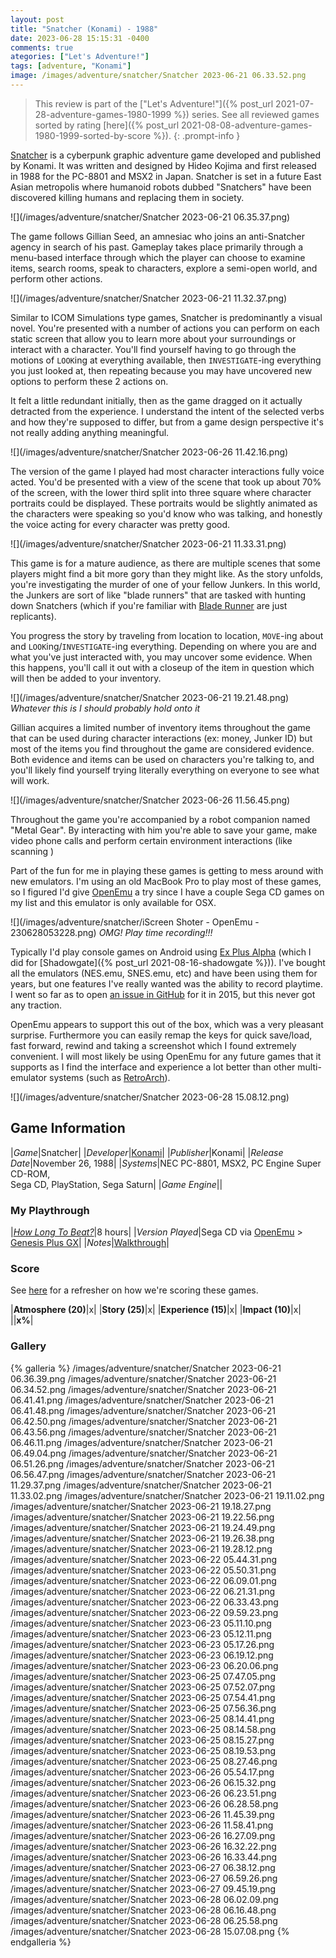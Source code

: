 ```yaml
---
layout: post
title: "Snatcher (Konami) - 1988"
date: 2023-06-28 15:15:31 -0400
comments: true
ategories: ["Let's Adventure!"]
tags: [adventure, "Konami"]
image: /images/adventure/snatcher/Snatcher 2023-06-21 06.33.52.png
---
```

> This review is part of the ["Let's Adventure!"]({% post_url 2021-07-28-adventure-games-1980-1999 %}) series. See all reviewed games sorted by rating [here]({% post_url 2021-08-08-adventure-games-1980-1999-sorted-by-score %}).
{: .prompt-info }

[Snatcher](https://en.wikipedia.org/wiki/Snatcher_(video_game)) is a cyberpunk graphic adventure game developed and published by Konami. It was written and designed by Hideo Kojima and first released in 1988 for the PC-8801 and MSX2 in Japan. Snatcher is set in a future East Asian metropolis where humanoid robots dubbed "Snatchers" have been discovered killing humans and replacing them in society.

![](/images/adventure/snatcher/Snatcher 2023-06-21 06.35.37.png)

The game follows Gillian Seed, an amnesiac who joins an anti-Snatcher agency in search of his past. Gameplay takes place primarily through a menu-based interface through which the player can choose to examine items, search rooms, speak to characters, explore a semi-open world, and perform other actions.

![](/images/adventure/snatcher/Snatcher 2023-06-21 11.32.37.png)

Similar to ICOM Simulations type games, Snatcher is predominantly a visual novel. You're presented with a number of actions you can perform on each static screen that allow you to learn more about your surroundings or interact with a character. You'll find yourself having to go through the motions of `LOOK`ing at everything available, then `INVESTIGATE`-ing everything you just looked at, then repeating because you may have uncovered new options to perform these 2 actions on.

It felt a little redundant initially, then as the game dragged on it actually detracted from the experience. I understand the intent of the selected verbs and how they're supposed to differ, but from a game design perspective it's not really adding anything meaningful.

![](/images/adventure/snatcher/Snatcher 2023-06-26 11.42.16.png)

The version of the game I played had most character interactions fully voice acted. You'd be presented with a view of the scene that took up about 70% of the screen, with the lower third split into three square where character portraits could be displayed. These portraits would be slightly animated as the characters were speaking so you'd know who was talking, and honestly the voice acting for every character was pretty good.

![](/images/adventure/snatcher/Snatcher 2023-06-21 11.33.31.png)

This game is for a mature audience, as there are multiple scenes that some players might find a bit more gory than they might like. As the story unfolds, you're investigating the murder of one of your fellow Junkers. In this world, the Junkers are sort of like "blade runners" that are tasked with hunting down Snatchers (which if you're familiar with [Blade Runner](https://en.wikipedia.org/wiki/Blade_Runner) are just replicants).

You progress the story by traveling from location to location, `MOVE`-ing about and `LOOK`ing/`INVESTIGATE`-ing everything. Depending on where you are and what you've just interacted with, you may uncover some evidence. When this happens, you'll call it out with a closeup of the item in question which will then be added to your inventory.

![](/images/adventure/snatcher/Snatcher 2023-06-21 19.21.48.png)
_Whatever this is I should probably hold onto it_

Gillian acquires a limited number of inventory items throughout the game that can be used during character interactions (ex: money, Junker ID) but most of the items you find throughout the game are considered evidence. Both evidence and items can be used on characters you're talking to, and you'll likely find yourself trying literally everything on everyone to see what will work.

![](/images/adventure/snatcher/Snatcher 2023-06-26 11.56.45.png)

Throughout the game you're accompanied by a robot companion named "Metal Gear". By interacting with him you're able to save your game, make video phone calls and perform certain environment interactions (like scanning )



Part of the fun for me in playing these games is getting to mess around with new emulators. I'm using an old MacBook Pro to play most of these games, so I figured I'd give [OpenEmu](http://openemu.org/) a try since I have a couple Sega CD games on my list and this emulator is only available for OSX.

![](/images/adventure/snatcher/iScreen Shoter - OpenEmu - 230628053228.png)
_OMG! Play time recording!!!_

Typically I'd play console games on Android using [Ex Plus Alpha](https://www.explusalpha.com/) (which I did for [Shadowgate]({% post_url 2021-08-16-shadowgate %})). I've bought all the emulators (NES.emu, SNES.emu, etc) and have been using them for years, but one features I've really wanted was the ability to record playtime. I went so far as to open [an issue in GitHub](https://github.com/Rakashazi/emu-ex-plus-alpha/issues/37) for it in 2015, but this never got any traction.

OpenEmu appears to support this out of the box, which was a very pleasant surprise. Furthermore you can easily remap the keys for quick save/load, fast forward, rewind and taking a screenshot which I found extremely convenient. I will most likely be using OpenEmu for any future games that it supports as I find the interface and experience a lot better than other multi-emulator systems (such as [RetroArch](https://www.retroarch.com/)).


![](/images/adventure/snatcher/Snatcher 2023-06-28 15.08.12.png)

## Game Information

|*Game*|Snatcher|
|*Developer*|[Konami](https://en.wikipedia.org/wiki/Konami)|
|*Publisher*|Konami|
|*Release Date*|November 26, 1988|
|*Systems*|NEC PC-8801, MSX2, PC Engine Super CD-ROM,<br>Sega CD, PlayStation, Sega Saturn|
|*Game Engine*||

### My Playthrough

|[*How Long To Beat?*](https://howlongtobeat.com/game/69764)|8 hours|
|*Version Played*|Sega CD via [OpenEmu](http://openemu.org/) > [Genesis Plus GX](https://segaretro.org/Genesis_Plus_GX)|
|*Notes*|[Walkthrough](https://www.neoseeker.com/snatcher/faqs/235328-a.html)|

### Score

See [here](https://www.alexbevi.com/blog/2021/07/28/adventure-games-1980-1999/#scoring) for a refresher on how we're scoring these games.

|**Atmosphere (20)**|x|
|**Story (25)**|x|
|**Experience (15)**|x|
|**Impact (10)**|x|
||**x%**|

### Gallery

{% galleria %}
/images/adventure/snatcher/Snatcher 2023-06-21 06.36.39.png
/images/adventure/snatcher/Snatcher 2023-06-21 06.34.52.png
/images/adventure/snatcher/Snatcher 2023-06-21 06.41.41.png
/images/adventure/snatcher/Snatcher 2023-06-21 06.41.48.png
/images/adventure/snatcher/Snatcher 2023-06-21 06.42.50.png
/images/adventure/snatcher/Snatcher 2023-06-21 06.43.56.png
/images/adventure/snatcher/Snatcher 2023-06-21 06.46.11.png
/images/adventure/snatcher/Snatcher 2023-06-21 06.49.04.png
/images/adventure/snatcher/Snatcher 2023-06-21 06.51.26.png
/images/adventure/snatcher/Snatcher 2023-06-21 06.56.47.png
/images/adventure/snatcher/Snatcher 2023-06-21 11.29.37.png
/images/adventure/snatcher/Snatcher 2023-06-21 11.33.02.png
/images/adventure/snatcher/Snatcher 2023-06-21 19.11.02.png
/images/adventure/snatcher/Snatcher 2023-06-21 19.18.27.png
/images/adventure/snatcher/Snatcher 2023-06-21 19.22.56.png
/images/adventure/snatcher/Snatcher 2023-06-21 19.24.49.png
/images/adventure/snatcher/Snatcher 2023-06-21 19.26.38.png
/images/adventure/snatcher/Snatcher 2023-06-21 19.28.12.png
/images/adventure/snatcher/Snatcher 2023-06-22 05.44.31.png
/images/adventure/snatcher/Snatcher 2023-06-22 05.50.31.png
/images/adventure/snatcher/Snatcher 2023-06-22 06.09.01.png
/images/adventure/snatcher/Snatcher 2023-06-22 06.21.31.png
/images/adventure/snatcher/Snatcher 2023-06-22 06.33.43.png
/images/adventure/snatcher/Snatcher 2023-06-22 09.59.23.png
/images/adventure/snatcher/Snatcher 2023-06-23 05.11.10.png
/images/adventure/snatcher/Snatcher 2023-06-23 05.12.11.png
/images/adventure/snatcher/Snatcher 2023-06-23 05.17.26.png
/images/adventure/snatcher/Snatcher 2023-06-23 06.19.12.png
/images/adventure/snatcher/Snatcher 2023-06-23 06.20.06.png
/images/adventure/snatcher/Snatcher 2023-06-25 07.47.05.png
/images/adventure/snatcher/Snatcher 2023-06-25 07.52.07.png
/images/adventure/snatcher/Snatcher 2023-06-25 07.54.41.png
/images/adventure/snatcher/Snatcher 2023-06-25 07.56.36.png
/images/adventure/snatcher/Snatcher 2023-06-25 08.14.41.png
/images/adventure/snatcher/Snatcher 2023-06-25 08.14.58.png
/images/adventure/snatcher/Snatcher 2023-06-25 08.15.27.png
/images/adventure/snatcher/Snatcher 2023-06-25 08.19.53.png
/images/adventure/snatcher/Snatcher 2023-06-25 08.27.46.png
/images/adventure/snatcher/Snatcher 2023-06-26 05.54.17.png
/images/adventure/snatcher/Snatcher 2023-06-26 06.15.32.png
/images/adventure/snatcher/Snatcher 2023-06-26 06.23.51.png
/images/adventure/snatcher/Snatcher 2023-06-26 06.28.58.png
/images/adventure/snatcher/Snatcher 2023-06-26 11.45.39.png
/images/adventure/snatcher/Snatcher 2023-06-26 11.58.41.png
/images/adventure/snatcher/Snatcher 2023-06-26 16.27.09.png
/images/adventure/snatcher/Snatcher 2023-06-26 16.32.22.png
/images/adventure/snatcher/Snatcher 2023-06-26 16.33.44.png
/images/adventure/snatcher/Snatcher 2023-06-27 06.38.12.png
/images/adventure/snatcher/Snatcher 2023-06-27 06.59.26.png
/images/adventure/snatcher/Snatcher 2023-06-27 09.45.19.png
/images/adventure/snatcher/Snatcher 2023-06-28 06.02.09.png
/images/adventure/snatcher/Snatcher 2023-06-28 06.16.48.png
/images/adventure/snatcher/Snatcher 2023-06-28 06.25.58.png
/images/adventure/snatcher/Snatcher 2023-06-28 15.07.08.png
{% endgalleria %}